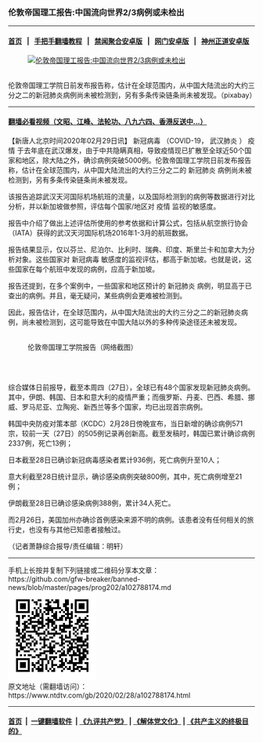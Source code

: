### 伦敦帝国理工报告:中国流向世界2/3病例或未检出
------------------------

#### [首页](https://github.com/gfw-breaker/banned-news/blob/master/README.md) &nbsp;&nbsp;|&nbsp;&nbsp; [手把手翻墙教程](https://github.com/gfw-breaker/guides/wiki) &nbsp;&nbsp;|&nbsp;&nbsp; [禁闻聚合安卓版](https://github.com/gfw-breaker/bn-android) &nbsp;&nbsp;|&nbsp;&nbsp; [网门安卓版](https://github.com/oGate2/oGate) &nbsp;&nbsp;|&nbsp;&nbsp; [神州正道安卓版](https://github.com/SzzdOgate/update) 



<div><div class="featured_image">
 <a href="https://i.ntdtv.com/assets/uploads/2020/02/virus-1812092.jpg" target="_blank">
  <figure>
   <img alt="伦敦帝国理工报告:中国流向世界2/3病例或未检出" src="https://i.ntdtv.com/assets/uploads/2020/02/virus-1812092.jpg"/>
  </figure><br/>
 </a>
 <span class="caption">
  伦敦帝国理工学院日前发布报告称，估计在全球范围内，从中国大陆流出的大约三分之二的新冠肺炎病例尚未被检测到，另有多条传染链条尚未被发现。（pixabay）
 </span>
</div>
</div><hr/>

#### [翻墙必看视频（文昭、江峰、法轮功、八九六四、香港反送中...）](https://github.com/gfw-breaker/banned-news/blob/master/pages/link3.md)

<div><div class="post_content" itemprop="articleBody">
 <p>
  【新唐人北京时间2020年02月29日讯】
  <ok href="https://www.ntdtv.com/gb/新冠病毒.htm">
   新冠病毒
  </ok>
  （COVID-19，
  <ok href="https://www.ntdtv.com/gb/武汉肺炎.htm">
   武汉肺炎
  </ok>
  ）
  <ok href="https://www.ntdtv.com/gb/疫情.htm">
   疫情
  </ok>
  于去年底在武汉爆发，由于中共隐瞒真相，导致疫情现已扩散至全球近50个国家和地区，除大陆之外，确诊病例突破5000例。伦敦帝国理工学院日前发布报告称，估计在全球范围内，从中国大陆流出的大约三分之二的
  <ok href="https://www.ntdtv.com/gb/新冠肺炎.htm">
   新冠肺炎
  </ok>
  病例尚未被检测到，另有多条传染链条尚未被发现。
 </p>
 <p>
  该报告追踪武汉天河国际机场航班的流量，以及国际检测到的病例等数据进行对比分析，并以新加坡做参照，评估每个国家/地区对
  <ok href="https://www.ntdtv.com/gb/疫情.htm">
   疫情
  </ok>
  监视的敏感度。
 </p>
 <p>
  报告中介绍了做出上述评估所使用的参考依据和计算公式，包括从航空旅行协会（IATA）获得的武汉天河国际机场2016年1-3月的航班数据。
 </p>
 <p>
  报告结果显示，仅以芬兰、尼泊尔、比利时、瑞典、印度、斯里兰卡和加拿大为分析对象。这些国家对
  <ok href="https://www.ntdtv.com/gb/新冠病毒.htm">
   新冠病毒
  </ok>
  敏感度的监视评估，都高于新加坡。也就是说，这些国家在每个航班中发现的病例，应高于新加坡。
 </p>
 <p>
  报告还提到，在多个案例中，一些国家和地区预计的
  <ok href="https://www.ntdtv.com/gb/新冠肺炎.htm">
   新冠肺炎
  </ok>
  病例，明显高于已查出的病例。并且，毫无疑问，某些病例会更难被检测到。
 </p>
 <p>
  因此，报告估计，在全球范围内，从中国大陆流出的大约三分之二的新冠肺炎病例，尚未被检测到，这可能导致在中国大陆以外的多种传染途径还未被发现。
 </p>
 <figure class="wp-caption aligncenter" id="attachment_102788177" style="width: 600px">
  <img alt="" class="size-medium wp-image-102788177" src="https://i.ntdtv.com/assets/uploads/2020/02/report-600x285.jpg">
   <br/><figcaption class="wp-caption-text">
    伦敦帝国理工学院报告（网络截图）
   </figcaption><br/>
  </img>
 </figure><br/>
 <p>
  综合媒体日前报导，截至本周四（27日），全球已有48个国家发现新冠肺炎病例。其中，伊朗、韩国、日本和意大利的疫情严重；而俄罗斯、丹麦、巴西、希腊、挪威、罗马尼亚、立陶宛、新西兰等多个国家，均已出现首宗病例。
 </p>
 <p>
  韩国中央防疫对策本部（KCDC）2月28日傍晚宣布，当日新增的确诊病例571宗，较前一天（27日）的505例记录再创新高。截至发稿时，韩国已累计确诊病例2337例，死亡13例；
 </p>
 <p>
  日本截至28日已确诊新冠病毒感染者累计936例，死亡病例升至10人；
 </p>
 <p>
  意大利截至28日统计显示，确诊感染病例突破800例，其中，死亡病例增至21例；
 </p>
 <p>
  伊朗截至28日已确诊感染病例388例，累计34人死亡。
 </p>
 <p>
  而2月26日，美国加州亦确诊首例感染来源不明的病例。该患者没有任何相关的旅行史，也没有与其他已知患者接触过。
 </p>
 <p>
  （记者萧静综合报导/责任编辑：明轩）
 </p>
 <div class="single_ad">
 </div>
</div>
</div>
<hr/>
手机上长按并复制下列链接或二维码分享本文章：<br/>
https://github.com/gfw-breaker/banned-news/blob/master/pages/prog202/a102788174.md <br/>
<a href='https://github.com/gfw-breaker/banned-news/blob/master/pages/prog202/a102788174.md'><img src='https://github.com/gfw-breaker/banned-news/blob/master/pages/prog202/a102788174.md.png'/></a> <br/>
原文地址（需翻墙访问）：https://www.ntdtv.com/gb/2020/02/28/a102788174.html


------------------------
#### [首页](https://github.com/gfw-breaker/banned-news/blob/master/README.md) &nbsp;|&nbsp; [一键翻墙软件](https://github.com/gfw-breaker/nogfw/blob/master/README.md) &nbsp;| [《九评共产党》](https://github.com/gfw-breaker/9ping.md/blob/master/README.md#九评之一评共产党是什么) | [《解体党文化》](https://github.com/gfw-breaker/jtdwh.md/blob/master/README.md) | [《共产主义的终极目的》](https://github.com/gfw-breaker/gczydzjmd.md/blob/master/README.md)


<img src='http://gfw-breaker.win/banned-news/pages/prog202/a102788174.md' width='0px' height='0px'/>